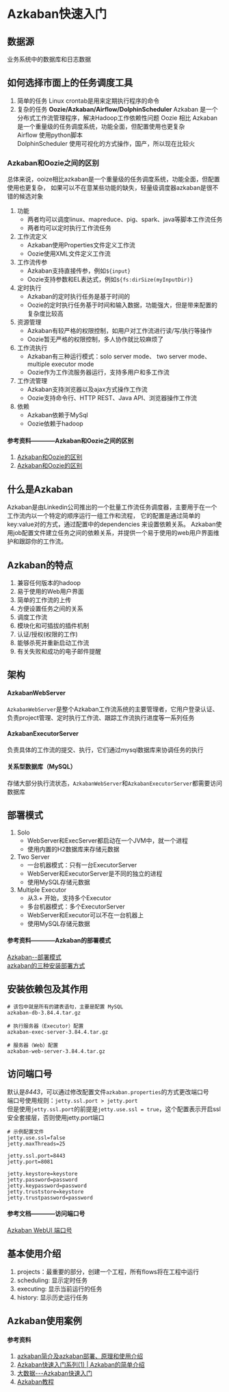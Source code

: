 # Azkaban快速入门

## 数据源
业务系统中的数据库和日志数据  

## 如何选择市面上的任务调度工具
1. 简单的任务
Linux crontab是用来定期执行程序的命令
2. 复杂的任务
**Oozie/Azkaban/Airflow/DolphinScheduler**
Azkaban 是一个分布式工作流管理程序，解决Hadoop工作依赖性问题
Oozie 相比 Azkaban 是一个重量级的任务调度系统，功能全面，但配置使用也更复杂  
Airflow 使用python脚本  
DolphinScheduler 使用可视化的方式操作，国产，所以现在比较火  

### Azkaban和Oozie之间的区别
总体来说，ooize相比azkaban是一个重量级的任务调度系统，功能全面，但配置使用也更复杂，
如果可以不在意某些功能的缺失，轻量级调度器azkaban是很不错的候选对象  
1. 功能
	+ 两者均可以调度linux、mapreduce、pig、spark、java等脚本工作流任务    
	+ 两者均可以定时执行工作流任务  
2. 工作流定义
	+ Azkaban使用Properties文件定义工作流  
	+ Oozie使用XML文件定义工作流  
3. 工作流传参
	+ Azkaban支持直接传参，例如`${input}`  
	+ Oozie支持参数和EL表达式，例如`${fs:dirSize(myInputDir)}`
4. 定时执行
	+ Azkaban的定时执行任务是基于时间的
	+ Oozie的定时执行任务基于时间和输入数据，功能强大，但是带来配置的复杂度比较高  
5. 资源管理
	+ Azkaban有较严格的权限控制，如用户对工作流进行读/写/执行等操作  
	+ Oozie暂无严格的权限控制，多人协作就比较麻烦了  
6. 工作流执行
	+ Azkaban有三种运行模式：solo server mode、 two server mode、multiple executor mode  
	+ Oozie作为工作流服务器运行，支持多用户和多工作流  
7. 工作流管理
	+ Azkaban支持浏览器以及ajax方式操作工作流  
	+ Oozie支持命令行、HTTP REST、Java API、浏览器操作工作流  
8. 依赖  
	+ Azkaban依赖于MySql  
	+ Oozie依赖于hadoop  
#### 参考资料————Azkaban和Oozie之间的区别
1. [Azkaban和Oozie的区别](https://www.bbsmax.com/A/LPdoOPMyd3/)  
2. [Azkaban和Oozie的区别](https://blog.csdn.net/weixin_42350858/article/details/107706439)  


## 什么是Azkaban
Azkaban是由Linkedin公司推出的一个批量工作流任务调度器，主要用于在一个工作流内以一个特定的顺序运行一组工作和流程，
它的配置是通过简单的key:value对的方式，通过配置中的dependencies 来设置依赖关系。
Azkaban使用job配置文件建立任务之间的依赖关系，并提供一个易于使用的web用户界面维护和跟踪你的工作流。


## Azkaban的特点
1. 兼容任何版本的hadoop  
2. 易于使用的Web用户界面  
3. 简单的工作流的上传  
4. 方便设置任务之间的关系  
5. 调度工作流  
6. 模块化和可插拔的插件机制  
7. 认证/授权(权限的工作)  
8. 能够杀死并重新启动工作流  
9. 有关失败和成功的电子邮件提醒  


## 架构
#### AzkabanWebServer
`AzkabanWebServer`是整个Azkaban工作流系统的主要管理者，它用户登录认证、负责project管理、定时执行工作流、跟踪工作流执行进度等一系列任务  
#### AzkabanExecutorServer
负责具体的工作流的提交、执行，它们通过mysql数据库来协调任务的执行  
#### 关系型数据库（MySQL）
存储大部分执行流状态，`AzkabanWebServer`和`AzkabanExecutorServer`都需要访问数据库  


## 部署模式
1. Solo
	+ WebServer和ExecServer都启动在一个JVM中，就一个进程  
	+ 使用内置的H2数据库来存储元数据  
2. Two Server
	+ 一台机器模式：只有一台ExecutorServer  
	+ WebServer和ExecutorServer是不同的独立的进程  
	+ 使用MySQL存储元数据  
3. Multiple Executor
	+ 从3.+ 开始，支持多个Executor  
	+ 多台机器模式：多个ExecutorServer  
	+ WebServer和Executor可以不在一台机器上  
	+ 使用MySQL存储元数据  
#### 参考资料————Azkaban的部署模式
[Azkaban--部署模式](https://blog.csdn.net/qq_46893497/article/details/110847616)  
[azkaban的三种安装部署方式](http://t.zoukankan.com/haojia-p-12386222.html)  


## 安装依赖包及其作用
```
# 该包中就是所有的建表语句，主要是配置 MySQL
azkaban-db-3.84.4.tar.gz  

# 执行服务器（Executor）配置
azkaban-exec-server-3.84.4.tar.gz  

# 服务器（Web）配置
azkaban-web-server-3.84.4.tar.gz  
```

## 访问端口号
默认是*8443*，可以通过修改配置文件`azkaban.properties`的方式更改端口号  
端口号使用规则：`jetty.ssl.port > jetty.port`  
但是使用`jetty.ssl.port`的前提是`jetty.use.ssl = true`，这个配置表示开启ssl安全套接层，否则使用jetty.port端口  
```
# 示例配置文件
jetty.use.ssl=false
jetty.maxThreads=25

jetty.ssl.port=8443
jetty.port=8081

jetty.keystore=keystore
jetty.password=password
jetty.keypassword=password
jetty.truststore=keystore
jetty.trustpassword=password
```
#### 参考文档————访问端口号  
[Azkaban WebUI 端口号](https://lawson-t.blog.csdn.net/article/details/83151440)  


## 基本使用介绍
1. projects：最重要的部分，创建一个工程，所有flows将在工程中运行    
2. scheduling: 显示定时任务  
3. executing: 显示当前运行的任务  
4. history: 显示历史运行任务  


## Azkaban使用案例


#### 参考资料  
1. [azkaban简介及azkaban部署、原理和使用介绍](https://blog.csdn.net/wt334502157/article/details/116891032)  
2. [Azkaban快速入门系列(1) | Azkaban的简单介绍](https://blog.csdn.net/qq_16146103/article/details/106198309)  
3. [大数据---Azkaban快速入门](https://blog.csdn.net/qq_43785075/article/details/120576710)  
4. [Azkaban教程](https://blog.csdn.net/qq_41072814/article/details/116378508)  